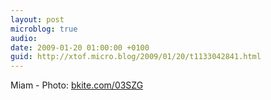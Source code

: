 ```yaml
---
layout: post
microblog: true
audio: 
date: 2009-01-20 01:00:00 +0100
guid: http://xtof.micro.blog/2009/01/20/t1133042841.html
---
```

Miam - Photo: [bkite.com/03SZG](http://bkite.com/03SZG)
